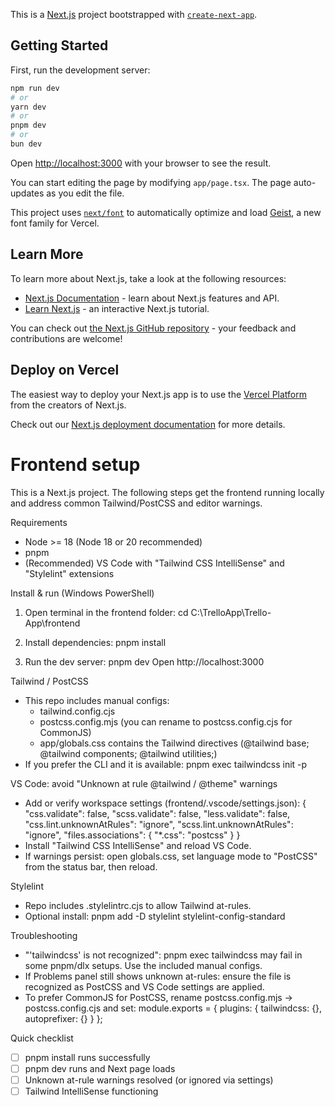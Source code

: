 This is a [Next.js](https://nextjs.org) project bootstrapped with [`create-next-app`](https://nextjs.org/docs/app/api-reference/cli/create-next-app).

## Getting Started

First, run the development server:

```bash
npm run dev
# or
yarn dev
# or
pnpm dev
# or
bun dev
```

Open [http://localhost:3000](http://localhost:3000) with your browser to see the result.

You can start editing the page by modifying `app/page.tsx`. The page auto-updates as you edit the file.

This project uses [`next/font`](https://nextjs.org/docs/app/building-your-application/optimizing/fonts) to automatically optimize and load [Geist](https://vercel.com/font), a new font family for Vercel.

## Learn More

To learn more about Next.js, take a look at the following resources:

- [Next.js Documentation](https://nextjs.org/docs) - learn about Next.js features and API.
- [Learn Next.js](https://nextjs.org/learn) - an interactive Next.js tutorial.

You can check out [the Next.js GitHub repository](https://github.com/vercel/next.js) - your feedback and contributions are welcome!

## Deploy on Vercel

The easiest way to deploy your Next.js app is to use the [Vercel Platform](https://vercel.com/new?utm_medium=default-template&filter=next.js&utm_source=create-next-app&utm_campaign=create-next-app-readme) from the creators of Next.js.

Check out our [Next.js deployment documentation](https://nextjs.org/docs/app/building-your-application/deploying) for more details.

# Frontend setup

This is a Next.js project. The following steps get the frontend running locally and address common Tailwind/PostCSS and editor warnings.

Requirements
- Node >= 18 (Node 18 or 20 recommended)
- pnpm
- (Recommended) VS Code with "Tailwind CSS IntelliSense" and "Stylelint" extensions

Install & run (Windows PowerShell)
1. Open terminal in the frontend folder:
   cd C:\TrelloApp\Trello-App\frontend

2. Install dependencies:
   pnpm install

3. Run the dev server:
   pnpm dev
   Open http://localhost:3000

Tailwind / PostCSS
- This repo includes manual configs:
  - tailwind.config.cjs
  - postcss.config.mjs (you can rename to postcss.config.cjs for CommonJS)
  - app/globals.css contains the Tailwind directives (@tailwind base; @tailwind components; @tailwind utilities;)
- If you prefer the CLI and it is available:
  pnpm exec tailwindcss init -p

VS Code: avoid "Unknown at rule @tailwind / @theme" warnings
- Add or verify workspace settings (frontend/.vscode/settings.json):
  {
    "css.validate": false,
    "scss.validate": false,
    "less.validate": false,
    "css.lint.unknownAtRules": "ignore",
    "scss.lint.unknownAtRules": "ignore",
    "files.associations": { "*.css": "postcss" }
  }
- Install "Tailwind CSS IntelliSense" and reload VS Code.
- If warnings persist: open globals.css, set language mode to "PostCSS" from the status bar, then reload.

Stylelint
- Repo includes .stylelintrc.cjs to allow Tailwind at-rules.
- Optional install:
  pnpm add -D stylelint stylelint-config-standard

Troubleshooting
- "'tailwindcss' is not recognized": pnpm exec tailwindcss may fail in some pnpm/dlx setups. Use the included manual configs.
- If Problems panel still shows unknown at-rules: ensure the file is recognized as PostCSS and VS Code settings are applied.
- To prefer CommonJS for PostCSS, rename postcss.config.mjs → postcss.config.cjs and set:
  module.exports = { plugins: { tailwindcss: {}, autoprefixer: {} } };

Quick checklist
- [ ] pnpm install runs successfully
- [ ] pnpm dev runs and Next page loads
- [ ] Unknown at-rule warnings resolved (or ignored via settings)
- [ ] Tailwind IntelliSense functioning
